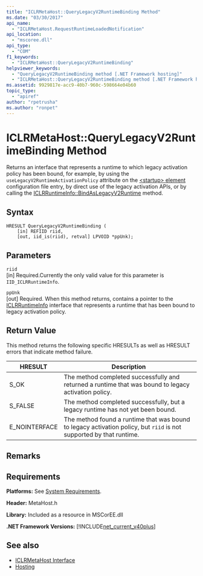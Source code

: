 ```yaml
---
title: "ICLRMetaHost::QueryLegacyV2RuntimeBinding Method"
ms.date: "03/30/2017"
api_name: 
  - "ICLRMetaHost.RequestRuntimeLoadedNotification"
api_location: 
  - "mscoree.dll"
api_type: 
  - "COM"
f1_keywords: 
  - "ICLRMetaHost::QueryLegacyV2RuntimeBinding"
helpviewer_keywords: 
  - "QueryLegacyV2RuntimeBinding method [.NET Framework hosting]"
  - "ICLRMetaHost::QueryLegacyV2RuntimeBinding method [.NET Framework hosting]"
ms.assetid: 9929817e-acc9-40b7-960c-598664e04b60
topic_type: 
  - "apiref"
author: "rpetrusha"
ms.author: "ronpet"
---
```

# ICLRMetaHost::QueryLegacyV2RuntimeBinding Method
Returns an interface that represents a runtime to which legacy activation policy has been bound, for example, by using the `useLegacyV2RuntimeActivationPolicy` attribute on the [\<startup> element](../../../../docs/framework/configure-apps/file-schema/startup/startup-element.md) configuration file entry, by direct use of the legacy activation APIs, or by calling the [ICLRRuntimeInfo::BindAsLegacyV2Runtime](../../../../docs/framework/unmanaged-api/hosting/iclrruntimeinfo-bindaslegacyv2runtime-method.md) method.  
  
## Syntax  
  
```  
HRESULT QueryLegacyV2RuntimeBinding (  
    [in] REFIID riid,  
    [out, iid_is(riid), retval] LPVOID *ppUnk);  
```  
  
## Parameters  
 `riid`  
 [in] Required.Currently the only valid value for this parameter is `IID_ICLRRuntimeInfo`.  
  
 `ppUnk`  
 [out] Required. When this method returns, contains a pointer to the [ICLRRuntimeInfo](../../../../docs/framework/unmanaged-api/hosting/iclrruntimeinfo-interface.md) interface that represents a runtime that has been bound to legacy activation policy.  
  
## Return Value  
 This method returns the following specific HRESULTs as well as HRESULT errors that indicate method failure.  
  
|HRESULT|Description|  
|-------------|-----------------|  
|S_OK|The method completed successfully and returned a runtime that was bound to legacy activation policy.|  
|S_FALSE|The method completed successfully, but a legacy runtime has not yet been bound.|  
|E_NOINTERFACE|The method found a runtime that was bound to legacy activation policy, but `riid` is not supported by that runtime.|  
  
## Remarks  
  
## Requirements  
 **Platforms:** See [System Requirements](../../../../docs/framework/get-started/system-requirements.md).  
  
 **Header:** MetaHost.h  
  
 **Library:** Included as a resource in MSCorEE.dll  
  
 **.NET Framework Versions:** [!INCLUDE[net_current_v40plus](../../../../includes/net-current-v40plus-md.md)]  
  
## See also
- [ICLRMetaHost Interface](../../../../docs/framework/unmanaged-api/hosting/iclrmetahost-interface.md)
- [Hosting](../../../../docs/framework/unmanaged-api/hosting/index.md)
